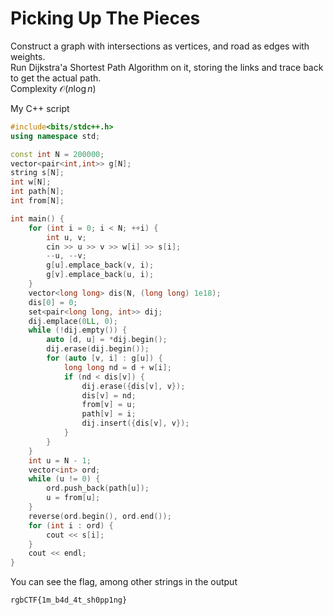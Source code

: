 # Picking Up The Pieces

Construct a graph with intersections as vertices, and road as edges with weights.  
Run Dijkstra'a Shortest Path Algorithm on it, storing the links and trace back to get the actual path.  
Complexity $\mathcal{O}(n \log n)$  

My C++ script

```cpp
#include<bits/stdc++.h>
using namespace std;

const int N = 200000;
vector<pair<int,int>> g[N];
string s[N];
int w[N];
int path[N];
int from[N];

int main() {
    for (int i = 0; i < N; ++i) {
        int u, v;
        cin >> u >> v >> w[i] >> s[i];
        --u, --v;
        g[u].emplace_back(v, i);
        g[v].emplace_back(u, i);
    }
    vector<long long> dis(N, (long long) 1e18);
    dis[0] = 0;
    set<pair<long long, int>> dij;
    dij.emplace(0LL, 0);
    while (!dij.empty()) {
        auto [d, u] = *dij.begin();
        dij.erase(dij.begin());
        for (auto [v, i] : g[u]) {
            long long nd = d + w[i];
            if (nd < dis[v]) {
                dij.erase({dis[v], v});
                dis[v] = nd;
                from[v] = u;
                path[v] = i;
                dij.insert({dis[v], v});
            }
        }
    }
    int u = N - 1;
    vector<int> ord;
    while (u != 0) {
        ord.push_back(path[u]);
        u = from[u];
    }
    reverse(ord.begin(), ord.end());
    for (int i : ord) {
        cout << s[i];
    }
    cout << endl;
}
```

You can see the flag, among other strings in the output

```txt
rgbCTF{1m_b4d_4t_sh0pp1ng}
```
